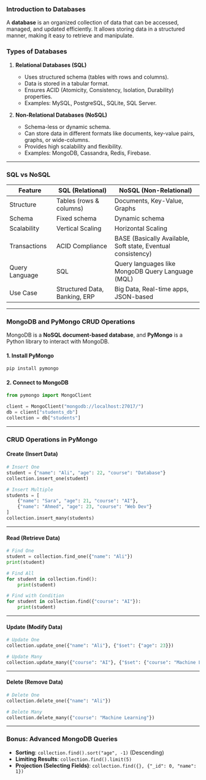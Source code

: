 ### **Introduction to Databases**
A **database** is an organized collection of data that can be accessed, managed, and updated efficiently. It allows storing data in a structured manner, making it easy to retrieve and manipulate.

### **Types of Databases**
1. **Relational Databases (SQL)**
   - Uses structured schema (tables with rows and columns).
   - Data is stored in a tabular format.
   - Ensures ACID (Atomicity, Consistency, Isolation, Durability) properties.
   - Examples: MySQL, PostgreSQL, SQLite, SQL Server.

2. **Non-Relational Databases (NoSQL)**
   - Schema-less or dynamic schema.
   - Can store data in different formats like documents, key-value pairs, graphs, or wide-columns.
   - Provides high scalability and flexibility.
   - Examples: MongoDB, Cassandra, Redis, Firebase.

---

### **SQL vs NoSQL**
| Feature       | SQL (Relational)  | NoSQL (Non-Relational)  |
|--------------|------------------|------------------------|
| Structure    | Tables (rows & columns) | Documents, Key-Value, Graphs |
| Schema       | Fixed schema     | Dynamic schema |
| Scalability  | Vertical Scaling | Horizontal Scaling |
| Transactions | ACID Compliance  | BASE (Basically Available, Soft state, Eventual consistency) |
| Query Language | SQL | Query languages like MongoDB Query Language (MQL) |
| Use Case     | Structured Data, Banking, ERP | Big Data, Real-time apps, JSON-based |

---

### **MongoDB and PyMongo CRUD Operations**
MongoDB is a **NoSQL document-based database**, and **PyMongo** is a Python library to interact with MongoDB.

#### **1. Install PyMongo**
```sh
pip install pymongo
```

#### **2. Connect to MongoDB**
```python
from pymongo import MongoClient

client = MongoClient("mongodb://localhost:27017/")
db = client["students_db"]
collection = db["students"]
```

---

### **CRUD Operations in PyMongo**

#### **Create (Insert Data)**
```python
# Insert One
student = {"name": "Ali", "age": 22, "course": "Database"}
collection.insert_one(student)

# Insert Multiple
students = [
    {"name": "Sara", "age": 21, "course": "AI"},
    {"name": "Ahmed", "age": 23, "course": "Web Dev"}
]
collection.insert_many(students)
```

---

#### **Read (Retrieve Data)**
```python
# Find One
student = collection.find_one({"name": "Ali"})
print(student)

# Find All
for student in collection.find():
    print(student)

# Find with Condition
for student in collection.find({"course": "AI"}):
    print(student)
```

---

#### **Update (Modify Data)**
```python
# Update One
collection.update_one({"name": "Ali"}, {"$set": {"age": 23}})

# Update Many
collection.update_many({"course": "AI"}, {"$set": {"course": "Machine Learning"}})
```

---

#### **Delete (Remove Data)**
```python
# Delete One
collection.delete_one({"name": "Ali"})

# Delete Many
collection.delete_many({"course": "Machine Learning"})
```

---

### **Bonus: Advanced MongoDB Queries**
- **Sorting**: `collection.find().sort("age", -1)` (Descending)
- **Limiting Results**: `collection.find().limit(5)`
- **Projection (Selecting Fields)**: `collection.find({}, {"_id": 0, "name": 1})`
